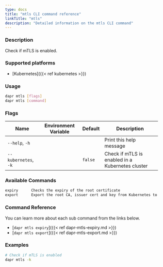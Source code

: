 ```yaml
---
type: docs
title: "mtls CLI command reference"
linkTitle: "mtls"
description: "Detailed information on the mtls CLI command"
---
```


### Description

Check if mTLS is enabled.

### Supported platforms

- [Kubernetes]({{< ref kubernetes >}})

### Usage

```bash
dapr mtls [flags]
dapr mtls [command]
```

### Flags

| Name                 | Environment Variable | Default | Description                                      |
| -------------------- | -------------------- | ------- | ------------------------------------------------ |
| `--help`, `-h`       |                      |         | Print this help message                          |
| `--kubernetes`, `-k` |                      | `false` | Check if mTLS is enabled in a Kubernetes cluster |

### Available Commands

```txt
expiry      Checks the expiry of the root certificate
export      Export the root CA, issuer cert and key from Kubernetes to local files
```

### Command Reference

You can learn more about each sub command from the links below.

- [`dapr mtls expiry`]({{< ref dapr-mtls-expiry.md >}})
- [`dapr mtls export`]({{< ref dapr-mtls-export.md >}})

### Examples

```bash
# Check if mTLS is enabled
dapr mtls -k
```